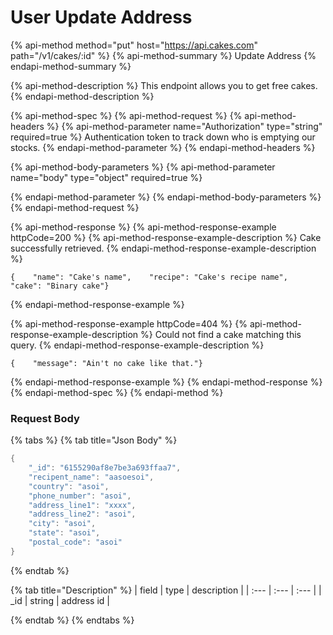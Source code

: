 # User Update Address

{% api-method method="put" host="https://api.cakes.com" path="/v1/cakes/:id" %}
{% api-method-summary %}
Update Address
{% endapi-method-summary %}

{% api-method-description %}
This endpoint allows you to get free cakes.
{% endapi-method-description %}

{% api-method-spec %}
{% api-method-request %}
{% api-method-headers %}
{% api-method-parameter name="Authorization" type="string" required=true %}
Authentication token to track down who is emptying our stocks.
{% endapi-method-parameter %}
{% endapi-method-headers %}

{% api-method-body-parameters %}
{% api-method-parameter name="body" type="object" required=true %}

{% endapi-method-parameter %}
{% endapi-method-body-parameters %}
{% endapi-method-request %}

{% api-method-response %}
{% api-method-response-example httpCode=200 %}
{% api-method-response-example-description %}
Cake successfully retrieved.
{% endapi-method-response-example-description %}

```
{    "name": "Cake's name",    "recipe": "Cake's recipe name",    "cake": "Binary cake"}
```
{% endapi-method-response-example %}

{% api-method-response-example httpCode=404 %}
{% api-method-response-example-description %}
Could not find a cake matching this query.
{% endapi-method-response-example-description %}

```
{    "message": "Ain't no cake like that."}
```
{% endapi-method-response-example %}
{% endapi-method-response %}
{% endapi-method-spec %}
{% endapi-method %}

### Request Body

{% tabs %}
{% tab title="Json Body" %}
```go
{
    "_id": "6155290af8e7be3a693ffaa7",
    "recipent_name": "aasoesoi",
    "country": "asoi",
    "phone_number": "asoi",
    "address_line1": "xxxx",
    "address_line2": "asoi",
    "city": "asoi",
    "state": "asoi",
    "postal_code": "asoi"
}
```
{% endtab %}

{% tab title="Description" %}
| field | type | description |
| :--- | :--- | :--- |
| \_id | string | address id |

 
{% endtab %}
{% endtabs %}

